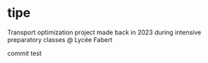 # tipe
Transport optimization project made back in 2023 during intensive preparatory classes @ Lycée Fabert

commit test